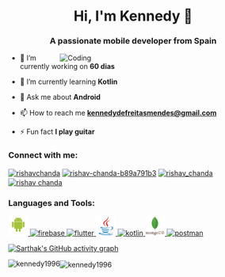 <h1 align="center">Hi, I'm Kennedy 👋</h1>
<h3 align="center">A passionate mobile developer from Spain</h3>
<img align="right" alt="Coding" width="400" src="https://cdn.dribbble.com/users/1162077/screenshots/3848914/programmer.gif">


- 🔭 I’m currently working on **60 dias**

- 🌱 I’m currently learning **Kotlin**

- 💬 Ask me about **Android**

- 📫 How to reach me **kennedydefreitasmendes@gmail.com**

- ⚡ Fun fact **I play guitar**

<h3 align="left">Connect with me:</h3>
<p align="left">
<a href="https://fb.com/kennedy.mmf" target="blank"><img align="center" src="https://upload.wikimedia.org/wikipedia/commons/thumb/5/51/Facebook_f_logo_%282019%29.svg/2048px-Facebook_f_logo_%282019%29.svg.png" alt="rishavchanda" height="30" width="30" /></a>
<a href="https://www.linkedin.com/in/kennedy-martinez-34b340bb/" target="blank"><img align="center" src="https://raw.githubusercontent.com/rahuldkjain/github-profile-readme-generator/master/src/images/icons/Social/linked-in-alt.svg" alt="rishav-chanda-b89a791b3" height="30" width="40" /></a>
<a href="https://instagram.com/kekemmf" target="blank"><img align="center" src="https://raw.githubusercontent.com/rahuldkjain/github-profile-readme-generator/master/src/images/icons/Social/instagram.svg" alt="rishav_chanda" height="30" width="40" /></a>
<a href="https://api.whatsapp.com/send?phone=5511985905180&text=Hi%20Kennedy%2C%20I%20just%20find%20you%20on%20Github!" target="blank"><img align="center" src="https://upload.wikimedia.org/wikipedia/commons/6/6b/WhatsApp.svg" alt="rishav chanda" height="30" width="40" /></a>
</p>

<h3 align="left">Languages and Tools:</h3>
<p align="left"> <a href="https://developer.android.com" target="_blank" rel="noreferrer"> <img src="https://raw.githubusercontent.com/devicons/devicon/master/icons/android/android-original-wordmark.svg" alt="android" width="40" height="40"/> </a> <a href="https://firebase.google.com/" target="_blank" rel="noreferrer"> <img src="https://www.vectorlogo.zone/logos/firebase/firebase-icon.svg" alt="firebase" width="40" height="40"/> </a> <a href="https://flutter.dev" target="_blank" rel="noreferrer"> <img src="https://www.vectorlogo.zone/logos/flutterio/flutterio-icon.svg" alt="flutter" width="40" height="40"/> </a><a href="https://www.java.com" target="_blank" rel="noreferrer"> <img src="https://raw.githubusercontent.com/devicons/devicon/master/icons/java/java-original.svg" alt="java" width="40" height="40"/> </a><a href="https://kotlinlang.org" target="_blank" rel="noreferrer"> <img src="https://www.vectorlogo.zone/logos/kotlinlang/kotlinlang-icon.svg" alt="kotlin" width="40" height="40"/> </a>
<a href="https://www.mongodb.com/" target="_blank" rel="noreferrer"> <img src="https://raw.githubusercontent.com/devicons/devicon/master/icons/mongodb/mongodb-original-wordmark.svg" alt="mongodb" width="40" height="40"/> </a> 
</a> <a href="https://postman.com" target="_blank" rel="noreferrer"> <img src="https://www.vectorlogo.zone/logos/getpostman/getpostman-icon.svg" alt="postman" width="40" height="40"/> </a> 

[![Sarthak's GitHub activity graph](https://activity-graph.herokuapp.com/graph?username=kennedy1996&&theme=xcode)](https://github.com/kennedy1996)

<p><img align="left" src="https://github-readme-stats.vercel.app/api/top-langs?username=kennedy1996&show_icons=true&locale=en&layout=compact&theme=tokyonight" alt="kennedy1996" /></p>

<p><img align="center" src="https://github-readme-streak-stats.herokuapp.com/?user=kennedy1996&&theme=tokyonight" alt="kennedy1996" /></p>
